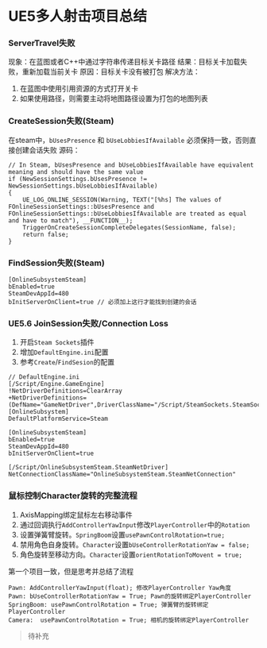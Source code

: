 # UE5多人射击项目总结


### ServerTravel失败

现象：在蓝图或者C++中通过字符串传递目标关卡路径
结果：目标关卡加载失败，重新加载当前关卡
原因：目标关卡没有被打包
解决方法：
1. 在蓝图中使用引用资源的方式打开关卡
2. 如果使用路径，则需要主动将地图路径设置为打包的地图列表

### CreateSession失败(Steam)
在steam中，``bUsesPresence`` 和 ``bUseLobbiesIfAvailable`` 必须保持一致，否则直接创建会话失败
源码：
```
// In Steam, bUsesPresence and bUseLobbiesIfAvailable have equivalent meaning and should have the same value
if (NewSessionSettings.bUsesPresence != NewSessionSettings.bUseLobbiesIfAvailable)
{
	UE_LOG_ONLINE_SESSION(Warning, TEXT("[%hs] The values of FOnlineSessionSettings::bUsesPresence and FOnlineSessionSettings::bUseLobbiesIfAvailable are treated as equal and have to match"), __FUNCTION__);
	TriggerOnCreateSessionCompleteDelegates(SessionName, false);
	return false;
}
```

### FindSession失败(Steam)

```
[OnlineSubsystemSteam]
bEnabled=true
SteamDevAppId=480
bInitServerOnClient=true // 必须加上这行才能找到创建的会话
```

### UE5.6 JoinSession失败/Connection Loss

1. 开启``Steam Sockets``插件
2. 增加``DefaultEngine.ini``配置
3. 参考``Create``/``FindSesion``的配置

```
// DefaultEngine.ini
[/Script/Engine.GameEngine]
!NetDriverDefinitions=ClearArray
+NetDriverDefinitions=(DefName="GameNetDriver",DriverClassName="/Script/SteamSockets.SteamSocketsNetDriver",DriverClassNameFallback="OnlineSubsystemUtils.IpNetDriver")
[OnlineSubsystem]
DefaultPlatformService=Steam

[OnlineSubsystemSteam]
bEnabled=true
SteamDevAppId=480
bInitServerOnClient=true

[/Script/OnlineSubsystemSteam.SteamNetDriver]
NetConnectionClassName="OnlineSubsystemSteam.SteamNetConnection"
```

### 鼠标控制Character旋转的完整流程

1. AxisMapping绑定鼠标左右移动事件
2. 通过回调执行``AddControllerYawInput``修改``PlayerController``中的``Rotation``
3. 设置弹簧臂旋转。``SpringBoom``设置``usePawnControlRotation=true;``
4. 禁用角色自身旋转。``Character``设置``bUseControllerRotationYaw = false;``
5. 角色旋转至移动方向。``Character``设置``orientRotationToMovent = true;``

第一个项目一致，但是思考并总结了流程
```
Pawn: AddControllerYawInput(float); 修改PlayerController Yaw角度
Pawn: bUseControllerRotationYaw = True; Pawn的旋转绑定PlayerController
SpringBoom: usePawnControlRotation = True; 弹簧臂的旋转绑定PlayerController
Camera:  usePawnControlRotation = True; 相机的旋转绑定PlayerController
```
> 待补充
